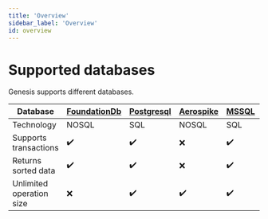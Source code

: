 ```yaml
---
title: 'Overview'
sidebar_label: 'Overview'
id: overview
---
```


Supported databases
===================

Genesis supports different databases.

| Database | [FoundationDb](database/reference/supported-databases/foundationdb/) | [Postgresql](database/reference/supported-databases/postgresql/) | [Aerospike](database/reference/supported-databases/aerospike/) | [MSSQL](database/reference/supported-databases/mssql/) | [Oracle](database/reference/supported-databases/oracle/) |
| --- | --- | --- | --- | --- | --- |
| Technology | NOSQL | SQL | NOSQL | SQL | SQL |
| Supports transactions | ✔️ | ✔️ | ❌ | ✔️ | ✔ |
| Returns sorted data | ✔️ | ✔️ | ❌ | ✔️ | ✔ |
| Unlimited operation size | ❌ | ✔️ | ✔️ | ✔️ | ✔ |

[](https://docs.genesis.global/secure/reference/developer/api/database/reference/apis/rxjava/)